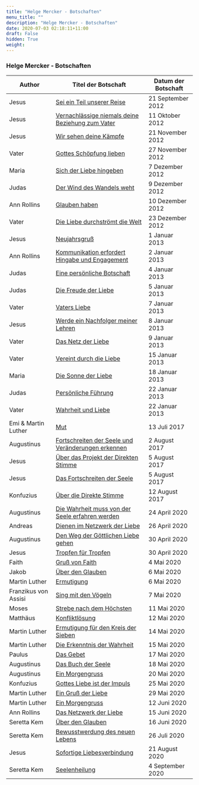```yaml
---
title: "Helge Mercker - Botschaften"
menu_title: ""
description: "Helge Mercker - Botschaften"
date: 2020-07-03 02:18:11+11:00
draft: False
hidden: True
weight:
---
```

### Helge Mercker - Botschaften

**Author** | **Titel der Botschaft** | **Datum der Botschaft**  
---|---|---
Jesus | [Sei ein Teil unserer Reise](/aktuelle-botschaften/aktuelle-botschaften-in-reihenfolge-des-datums/aktuelle-botschaften-2012/sei-ein-teil-unserer-reise-hm-jesus-21-september-2012/) | 21 September 2012
Jesus | [Vernachlässige niemals deine Beziehung zum Vater](/aktuelle-botschaften/aktuelle-botschaften-in-reihenfolge-des-datums/aktuelle-botschaften-2012/vernachlaessige-niemals-deine-beziehung-zum-vater-hm-jesus-11-oktober-2012/) | 11 Oktober 2012
Jesus | [Wir sehen deine Kämpfe](/aktuelle-botschaften/aktuelle-botschaften-in-reihenfolge-des-datums/aktuelle-botschaften-2012/wir-sehen-deine-kaempfe-hm-jesus-21-november-2012/) | 21 November 2012
Vater | [Gottes Schöpfung lieben](/aktuelle-botschaften/aktuelle-botschaften-in-reihenfolge-des-datums/aktuelle-botschaften-2012/gottes-schoepfung-lieben-hm-vater-27-november-2012/) | 27 November 2012
Maria | [Sich der Liebe hingeben](/aktuelle-botschaften/aktuelle-botschaften-in-reihenfolge-des-datums/aktuelle-botschaften-2012/sich-der-liebe-hingeben-hm-maria-7-dezember-2012/) | 7 Dezember 2012
Judas | [Der Wind des Wandels weht](/aktuelle-botschaften/aktuelle-botschaften-in-reihenfolge-des-datums/aktuelle-botschaften-2012/der-wind-des-wandels-weht-hm-judas-9-dezember-2012/) | 9 Dezember 2012
Ann Rollins | [Glauben haben](/aktuelle-botschaften/aktuelle-botschaften-in-reihenfolge-des-datums/aktuelle-botschaften-2012/glauben-haben-hm-ann-rollins-10-dezember-2012/) | 10 Dezember 2012
Vater | [Die Liebe durchströmt die Welt](/aktuelle-botschaften/aktuelle-botschaften-in-reihenfolge-des-datums/aktuelle-botschaften-2012/die-liebe-durchstroemt-die-welt-hm-vater-23-dezember-2012/) | 23 Dezember 2012
Jesus | [Neujahrsgruß](/aktuelle-botschaften/aktuelle-botschaften-in-reihenfolge-des-datums/aktuelle-botschaften-2013/neujahrsgruss-hm-jesus-1-januar-2013/) | 1 Januar 2013
Ann Rollins | [Kommunikation erfordert Hingabe und Engagement](/aktuelle-botschaften/aktuelle-botschaften-in-reihenfolge-des-datums/aktuelle-botschaften-2013/kommunikation-erfordert-hingabe-und-engagement-hm-ann-rollins-2-januar-2013/) | 2 Januar 2013
Judas | [Eine persönliche Botschaft](/aktuelle-botschaften/aktuelle-botschaften-in-reihenfolge-des-datums/aktuelle-botschaften-2013/eine-persoenliche-botschaft-hm-judas-4-januar-2013/) | 4 Januar 2013
Judas | [Die Freude der Liebe](/aktuelle-botschaften/aktuelle-botschaften-in-reihenfolge-des-datums/aktuelle-botschaften-2013/die-freude-der-liebe-hm-judas-5-januar-2013/) | 5 Januar 2013
Vater | [Vaters Liebe](/aktuelle-botschaften/aktuelle-botschaften-in-reihenfolge-des-datums/aktuelle-botschaften-2013/vaters-liebe-hm-vater-7-januar-2013/) | 7 Januar 2013
Jesus | [Werde ein Nachfolger meiner Lehren](/aktuelle-botschaften/aktuelle-botschaften-in-reihenfolge-des-datums/aktuelle-botschaften-2013/werde-ein-nachfolger-meiner-lehren-hm-jesus-8-januar-2013/) | 8 Januar 2013
Vater | [Das Netz der Liebe](/aktuelle-botschaften/aktuelle-botschaften-in-reihenfolge-des-datums/aktuelle-botschaften-2013/das-netz-der-liebe-hm-vater-9-januar-2013/) | 9 Januar 2013
Vater | [Vereint durch die Liebe](/aktuelle-botschaften/aktuelle-botschaften-in-reihenfolge-des-datums/aktuelle-botschaften-2013/vereint-durch-die-liebe-hm-vater-15-januar-2013/) | 15 Januar 2013
Maria | [Die Sonne der Liebe](/aktuelle-botschaften/aktuelle-botschaften-in-reihenfolge-des-datums/aktuelle-botschaften-2013/die-sonne-der-liebe-hm-maria-18-januar-2013/) | 18 Januar 2013
Judas | [Persönliche Führung](/aktuelle-botschaften/aktuelle-botschaften-in-reihenfolge-des-datums/aktuelle-botschaften-2013/persoenliche-fuehrung-hm-judas-22-januar-2013/) | 22 Januar 2013
Vater | [Wahrheit und Liebe](/aktuelle-botschaften/aktuelle-botschaften-in-reihenfolge-des-datums/aktuelle-botschaften-2013/wahrheit-und-liebe-hm-vater-22-januar-2013/) | 22 Januar 2013
Emi & Martin Luther | [Mut](/aktuelle-botschaften/aktuelle-botschaften-in-reihenfolge-des-datums/aktuelle-botschaften-2017/mut-hm-emi-martin-luther-13-juli-2017/) | 13 Juli 2017
Augustinus | [Fortschreiten der Seele und Veränderungen erkennen](/aktuelle-botschaften/aktuelle-botschaften-in-reihenfolge-des-datums/aktuelle-botschaften-2017/fortschreiten-der-seele-und-veraenderungen-erkennen-hm-augustinus-2-august-2017/) | 2 August 2017
Jesus | [Über das Projekt der Direkten Stimme](/aktuelle-botschaften/aktuelle-botschaften-in-reihenfolge-des-datums/aktuelle-botschaften-2017/jesus-ueber-das-projekt-der-direkten-stimme-hm-jesus-5-august-2017/) | 5 August 2017
Jesus | [Das Fortschreiten der Seele](/aktuelle-botschaften/aktuelle-botschaften-in-reihenfolge-des-datums/aktuelle-botschaften-2017/das-fortschreiten-der-seele-hm-jesus-5-august-2017/) | 5 August 2017
Konfuzius | [Über die Direkte Stimme](/aktuelle-botschaften/aktuelle-botschaften-in-reihenfolge-des-datums/aktuelle-botschaften-2017/ueber-die-direkte-stimme-hm-konfuzius-12-august-2017/) | 12 August 2017
Augustinus | [Die Wahrheit muss von der Seele erfahren werden](/aktuelle-botschaften/aktuelle-botschaften-in-reihenfolge-des-datums/aktuelle-botschaften-2020/die-wahrheit-muss-von-der-seele-erfahren-werden-hm-augustinus-24-april-2020/) | 24 April 2020
Andreas | [Dienen im Netzwerk der Liebe](/aktuelle-botschaften/aktuelle-botschaften-in-reihenfolge-des-datums/aktuelle-botschaften-2020/dienen-im-netzwerk-der-liebe-hm-andreas-26-april-2020/) | 26 April 2020
Augustinus | [Den Weg der Göttlichen Liebe gehen](/aktuelle-botschaften/aktuelle-botschaften-in-reihenfolge-des-datums/aktuelle-botschaften-2020/den-weg-der-goettlichen-liebe-gehen-hm-augustinus-30-april-2020/) | 30 April 2020
Jesus | [Tropfen für Tropfen](/aktuelle-botschaften/aktuelle-botschaften-in-reihenfolge-des-datums/aktuelle-botschaften-2020/tropfen-fuer-tropfen-hm-jesus-30-april-2020/) | 30 April 2020
Faith | [Gruß von Faith](/aktuelle-botschaften/aktuelle-botschaften-in-reihenfolge-des-datums/aktuelle-botschaften-2020/gruss-von-faith-hm-faith-4-mai-2020/) | 4 Mai 2020
Jakob | [Über den Glauben](/aktuelle-botschaften/aktuelle-botschaften-in-reihenfolge-des-datums/aktuelle-botschaften-2020/ueber-den-glauben-hm-jakob-6-mai-2020/) | 6 Mai 2020
Martin Luther | [Ermutigung ](/aktuelle-botschaften/aktuelle-botschaften-in-reihenfolge-des-datums/aktuelle-botschaften-2020/ermutigung-hm-martin-luther-6-mai-2020/) | 6 Mai 2020
Franzikus von Assisi | [Sing mit den Vögeln](/aktuelle-botschaften/aktuelle-botschaften-in-reihenfolge-des-datums/aktuelle-botschaften-2020/sing-mit-den-voegeln-hm-franzikus-von-assisi-7-mai-2020/) | 7 Mai 2020
Moses | [Strebe nach dem Höchsten](/aktuelle-botschaften/aktuelle-botschaften-in-reihenfolge-des-datums/aktuelle-botschaften-2020/strebe-nach-dem-hoechsten-hm-moses-11-mai-2020/) | 11 Mai 2020
Matthäus | [Konfliktlösung](/aktuelle-botschaften/aktuelle-botschaften-in-reihenfolge-des-datums/aktuelle-botschaften-2020/konfliktloesung-hm-matthaeus-12-mai-2020/) | 12 Mai 2020
Martin Luther | [Ermutigung für den Kreis der Sieben](/aktuelle-botschaften/aktuelle-botschaften-in-reihenfolge-des-datums/aktuelle-botschaften-2020/ermutigung-fuer-den-kreis-der-sieben-hm-martin-luther-14-mai-2020/) | 14 Mai 2020
Martin Luther | [Die Erkenntnis der Wahrheit](/aktuelle-botschaften/aktuelle-botschaften-in-reihenfolge-des-datums/aktuelle-botschaften-2020/die-erkenntnis-der-wahrheit-hm-martin-luther-15-mai-2020/) | 15 Mai 2020
Paulus | [Das Gebet](/aktuelle-botschaften/aktuelle-botschaften-in-reihenfolge-des-datums/aktuelle-botschaften-2020/das-gebet-hm-paulus-17-mai-2020/) | 17 Mai 2020
Augustinus | [Das Buch der Seele](/aktuelle-botschaften/aktuelle-botschaften-in-reihenfolge-des-datums/aktuelle-botschaften-2020/das-buch-der-seele-hm-augustinus-18-mai-2020/) | 18 Mai 2020
Augustinus | [Ein Morgengruss](/aktuelle-botschaften/aktuelle-botschaften-in-reihenfolge-des-datums/aktuelle-botschaften-2020/ein-morgengruss-hm-augustinus-20-mai-2020/) | 20 Mai 2020
Konfuzius | [Gottes Liebe ist der Impuls](/aktuelle-botschaften/aktuelle-botschaften-in-reihenfolge-des-datums/aktuelle-botschaften-2020/gottes-liebe-ist-der-impuls-hm-konfuzius-25-mai-2020/) | 25 Mai 2020
Martin Luther | [Ein Gruß der Liebe](/aktuelle-botschaften/aktuelle-botschaften-in-reihenfolge-des-datums/aktuelle-botschaften-2020/ein-gruss-der-liebe-hm-martin-luther-29-mai-2020/) | 29 Mai 2020
Martin Luther | [Ein Morgengruss](/aktuelle-botschaften/aktuelle-botschaften-in-reihenfolge-des-datums/aktuelle-botschaften-2020/ein-morgengruss-hm-martin-luther-12-juni-2020/) | 12 Juni 2020
Ann Rollins | [Das Netzwerk der Liebe ](/aktuelle-botschaften/aktuelle-botschaften-in-reihenfolge-des-datums/aktuelle-botschaften-2020/das-netzwerk-der-liebe-hm-ann-rollins-15-juni-2020/) | 15 Juni 2020
Seretta Kem | [Über den Glauben](/aktuelle-botschaften/aktuelle-botschaften-in-reihenfolge-des-datums/aktuelle-botschaften-2020/ueber-den-glauben-hm-seretta-kem-16-juni-2020/) | 16 Juni 2020
Seretta Kem | [Bewusstwerdung des neuen Lebens](/aktuelle-botschaften/aktuelle-botschaften-in-reihenfolge-des-datums/aktuelle-botschaften-2020/bewusstwerdung-des-neuen-lebens-hm-seretta-kem-26-juli-2020/) | 26 Juli 2020
Jesus | [Sofortige Liebesverbindung](/aktuelle-botschaften/aktuelle-botschaften-in-reihenfolge-des-datums/aktuelle-botschaften-2020/sofortige-liebesverbindung-hm-jesus-21-august-2020/) | 21 August 2020
Seretta Kem | [Seelenheilung](/aktuelle-botschaften/aktuelle-botschaften-in-reihenfolge-des-datums/aktuelle-botschaften-2020/seelenheilung-hm-seretta-kem-4-september-2020/) | 4 September 2020
